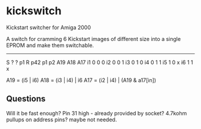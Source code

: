 # kickswitch
Kickstart switcher for Amiga 2000

A switch for cramming 6 Kickstart images of different size into a single EPROM and make them switchable.



-------------------------------------------
S   ?   ?  p1
R  p42 p1  p2
   A19 A18 A17
i1  0   0   0
i2  0   0   1
i3  0   1   0
i4  0   1   1
i5  1   0   x
i6  1   1   x

A19 = (i5 | i6)
A18 = (i3 | i4) | i6
A17 = (i2 | i4) | (A19 & a17[in])


Questions
--------------------
Will it be fast enough?
Pin 31 high - already provided by socket?
4.7kohm pullups on address pins? maybe not needed.